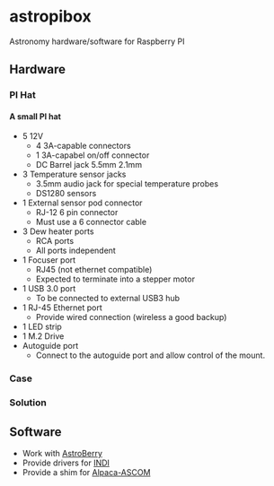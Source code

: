 # astropibox
Astronomy hardware/software for Raspberry PI
## Hardware
### PI Hat
#### A small PI hat
* 5 12V 
  * 4 3A-capable connectors
  * 1 3A-capabel on/off connector
  * DC Barrel jack 5.5mm 2.1mm
* 3 Temperature sensor jacks
  * 3.5mm audio jack for special temperature probes
  * DS1280 sensors
* 1 External sensor pod connector  
  * RJ-12 6 pin connector
  * Must use a 6 connector cable
* 3 Dew heater ports
  * RCA ports
  * All ports independent
* 1 Focuser port
  * RJ45 (not ethernet compatible)
  * Expected to terminate into a stepper motor
* 1 USB 3.0 port
  * To be connected to external USB3 hub
* 1 RJ-45 Ethernet port
  * Provide wired connection (wireless a good backup)
* 1 LED strip
* 1 M.2 Drive
* Autoguide port
  * Connect to the autoguide port and allow control of the mount.

### Case
### Solution
## Software
* Work with [AstroBerry](https://astroberry.io)
* Provide drivers for [INDI](https://indilib.org) 
* Provide a shim for [Alpaca-ASCOM](https://ascom-standards.org/Developer/Alpaca.htm)

